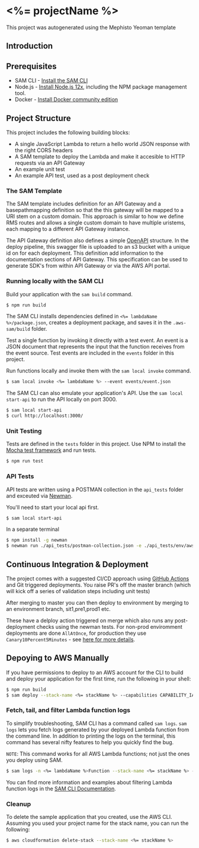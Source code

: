 # <%= projectName %>

This project was autogenerated using the Mephisto Yeoman template 

## Introduction

## Prerequisites

* SAM CLI - [Install the SAM CLI](https://docs.aws.amazon.com/serverless-application-model/latest/developerguide/serverless-sam-cli-install.html)
* Node.js - [Install Node.js 12x](https://nodejs.org/en/), including the NPM package management tool.
* Docker - [Install Docker community edition](https://hub.docker.com/search/?type=edition&offering=community)

## Project Structure

This project includes the following building blocks:

   * A single JavaScript Lambda to return a hello world JSON response with the right CORS headers
   * A SAM template to deploy the Lambda and make it accesible to HTTP requests via an API Gateway
   * An example unit test
   * An example API test, used as a post deployment check

### The SAM Template

The SAM template includes definition for an API Gateway and a basepathmapping definition so that the this gateway will be mapped to a URI stem on a custom domain. This approach is similar to how we define RMS routes and allows a single custom domain to have multiple uristems, each mapping to a different API Gateway instance.

The API Gateway definition also defines a simple [OpenAPI](https://swagger.io/specification/) structure. In the deploy pipeline, this swagger file is uploaded to an s3 bucket with a unique id on for each deployment. This definition add information to the documentation sections of API Gateway. This specification can be used to generate SDK's from within API Gateway or via the AWS API portal.

### Running locally with the SAM CLI

Build your application with the `sam build` command.

```bash
$ npm run build
```

The SAM CLI installs dependencies defined in `<%= lambdaName %>/package.json`, creates a deployment package, and saves it in the `.aws-sam/build` folder.

Test a single function by invoking it directly with a test event. An event is a JSON document that represents the input that the function receives from the event source. Test events are included in the `events` folder in this project.

Run functions locally and invoke them with the `sam local invoke` command.

```bash
$ sam local invoke <%= lambdaName %> --event events/event.json
```

The SAM CLI can also emulate your application's API. Use the `sam local start-api` to run the API locally on port 3000.

```bash
$ sam local start-api
$ curl http://localhost:3000/
```

### Unit Testing

Tests are defined in the `tests` folder in this project. Use NPM to install the [Mocha test framework](https://mochajs.org/) and run tests.

```bash
$ npm run test
```

### API Tests

API tests are written using a POSTMAN collection in the `api_tests` folder and exceuted via [Newman](https://learning.postman.com/docs/running-collections/using-newman-cli/command-line-integration-with-newman/).


You'll need to start your local api first.
```bash
$ sam local start-api
```

In a separate terminal
```bash
$ npm install -g newman
$ newman run ./api_tests/postman-collection.json -e ./api_tests/env/aws-local.json
```

## Continuous Integration & Deployment

The project comes with a suggested CI/CD approach using [GitHub Actions](https://github.com/features/actions) and Git triggered deployments. You raise PR's off the master branch (which will kick off a series of validation steps including unit tests)

After merging to master you can then deploy to environment by merging to an environment branch, sit1,pre1,prod1 etc.

These have a delploy action triggered on merge which also runs any post-deployment checks using the newman tests. For non-prod enviromment deployments are done `AllAtOnce`, for production they use `Canary10Percent5Minutes` - see [here for more details](https://docs.aws.amazon.com/serverless-application-model/latest/developerguide/automating-updates-to-serverless-apps.html).

## Depoying to AWS Manually

If you have permissions to deploy to an AWS account for the CLI to build and deploy your application for the first time, run the following in your shell:

```bash
$ npm run build
$ sam deploy --stack-name <%= stackName %> --capabilities CAPABILITY_IAM --s3-bucket tranmere-web-api
```

### Fetch, tail, and filter Lambda function logs

To simplify troubleshooting, SAM CLI has a command called `sam logs`. `sam logs` lets you fetch logs generated by your deployed Lambda function from the command line. In addition to printing the logs on the terminal, this command has several nifty features to help you quickly find the bug.

`NOTE`: This command works for all AWS Lambda functions; not just the ones you deploy using SAM.

```bash
$ sam logs -n <%= lambdaName %>Function --stack-name <%= stackName %> --tail
```

You can find more information and examples about filtering Lambda function logs in the [SAM CLI Documentation](https://docs.aws.amazon.com/serverless-application-model/latest/developerguide/serverless-sam-cli-logging.html).

### Cleanup

To delete the sample application that you created, use the AWS CLI. Assuming you used your project name for the stack name, you can run the following:

```bash
$ aws cloudformation delete-stack --stack-name <%= stackName %>
```
